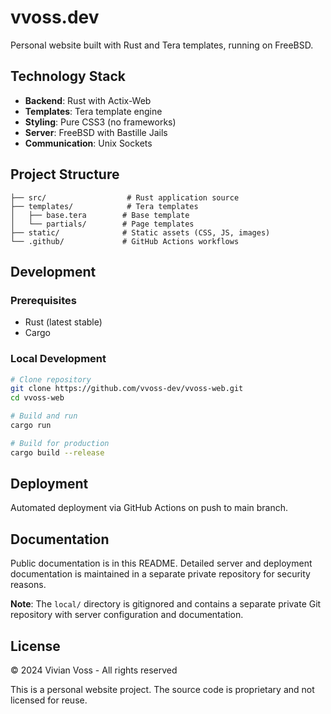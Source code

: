# vvoss.dev

Personal website built with Rust and Tera templates, running on FreeBSD.

## Technology Stack
- **Backend**: Rust with Actix-Web
- **Templates**: Tera template engine
- **Styling**: Pure CSS3 (no frameworks)
- **Server**: FreeBSD with Bastille Jails
- **Communication**: Unix Sockets

## Project Structure
```
├── src/                  # Rust application source
├── templates/            # Tera templates
│   ├── base.tera        # Base template
│   └── partials/        # Page templates
├── static/              # Static assets (CSS, JS, images)
└── .github/             # GitHub Actions workflows
```

## Development

### Prerequisites
- Rust (latest stable)
- Cargo

### Local Development
```bash
# Clone repository
git clone https://github.com/vvoss-dev/vvoss-web.git
cd vvoss-web

# Build and run
cargo run

# Build for production
cargo build --release
```

## Deployment

Automated deployment via GitHub Actions on push to main branch.

## Documentation

Public documentation is in this README. Detailed server and deployment documentation is maintained in a separate private repository for security reasons.

**Note**: The `local/` directory is gitignored and contains a separate private Git repository with server configuration and documentation.

## License
© 2024 Vivian Voss - All rights reserved

This is a personal website project. The source code is proprietary and not licensed for reuse.